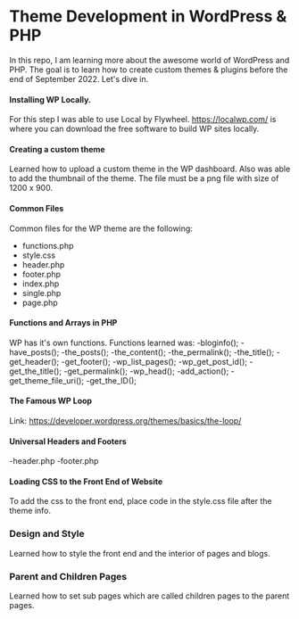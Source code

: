 # Theme Development in WordPress & PHP

In this repo, I am learning more about the awesome world of WordPress and PHP. The goal is to learn how to create custom themes & plugins before the end of September 2022. Let's dive in.


#### Installing WP Locally.
For this step I was able to use Local by Flywheel. https://localwp.com/ is where you can download the free software to build WP sites locally.


#### Creating a custom theme
Learned how to upload a custom theme in the WP dashboard. Also was able to add the thumbnail of the theme. The file must be a png file with size of 1200 x 900.

#### Common Files
Common files for the WP theme are the following:
- functions.php
- style.css
- header.php
- footer.php
- index.php
- single.php
- page.php

#### Functions and Arrays in PHP
WP has it's own functions. Functions learned was:
  -bloginfo();
  -have_posts();
  -the_posts();
  -the_content();
  -the_permalink();
  -the_title();
  -get_header();
  -get_footer();
  -wp_list_pages();
  -wp_get_post_id();
  -get_the_title();
  -get_permalink();
  -wp_head();
  -add_action();
  -get_theme_file_uri();
  -get_the_ID();

#### The Famous WP Loop
Link: https://developer.wordpress.org/themes/basics/the-loop/

#### Universal Headers and Footers
  -header.php
  -footer.php

#### Loading CSS to the Front End of Website
To add the css to the front end, place code in the style.css file after the theme info.

### Design and Style
Learned how to style the front end and the interior of pages and blogs.

### Parent and Children Pages
Learned how to set sub pages which are called children pages to the parent pages.


